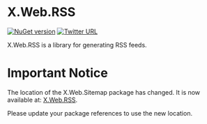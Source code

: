 # X.Web.RSS
[![NuGet version](https://badge.fury.io/nu/xwebrss.svg)](https://badge.fury.io/nu/xwebrss)
[![Twitter URL](https://img.shields.io/twitter/url/https/twitter.com/andrew_gubskiy.svg?style=social&label=Follow%20%40andrew_gubskiy)](https://twitter.com/andrew_gubskiy)


X.Web.RSS is a library for generating RSS feeds.

# Important Notice

The location of the X.Web.Sitemap package has changed. It is now available at: [X.Web.RSS](https://www.nuget.org/packages/X.Web.RSS).

Please update your package references to use the new location.
